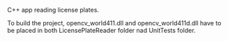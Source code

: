 C++ app reading license plates.

To build the project, opencv_world411.dll and opencv_world411d.dll have to be placed in both LicensePlateReader folder nad UnitTests folder.
